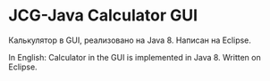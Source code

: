 # JCG-Java Calculator GUI
Калькулятор в GUI, реализовано на Java 8.
Написан на Eclipse.

In English:
Calculator in the GUI is implemented in Java 8.
Written on Eclipse.
